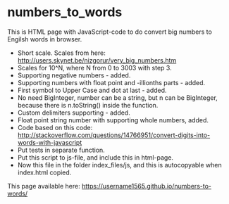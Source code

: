 # numbers_to_words
This is HTML page with JavaScript-code to do convert big numbers to Engilsh words in browser.
  - Short scale. Scales from here: http://users.skynet.be/nizgorur/very_big_numbers.htm
  - Scales for 10^N, where N from 0 to 3003 with step 3.
  - Supporting negative numbers - added.
  - Supporting numbers with float point and -illionths parts - added.
  - First symbol to Upper Case and dot at last - added.
  - No need BigInteger, number can be a string, but n can be BigInteger, because there is n.toString() inside the function.
  - Custom delimiters supporting - added.
  - Float point string number with supporting whole numbers, added.
  - Code based on this code: http://stackoverflow.com/questions/14766951/convert-digits-into-words-with-javascript
  - Put tests in separate function.
  - Put this script to js-file, and include this in html-page.
  - Now this file in the folder index_files/js, and this is autocopyable when index.html copied.

This page available here: https://username1565.github.io/numbers-to-words/
